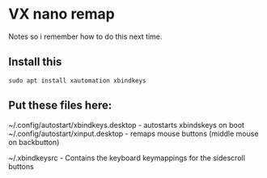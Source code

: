 # VX nano remap
Notes so i remember how to do this next time.

## Install this

```
sudo apt install xautomation xbindkeys
```	

## Put these files here:

~/.config/autostart/xbindkeys.desktop   - autostarts xbindskeys on boot
~/.config/autostart/xinput.desktop      - remaps mouse buttons (middle mouse on backbutton)

~/.xbindkeysrc  - Contains the keyboard keymappings for the sidescroll buttons